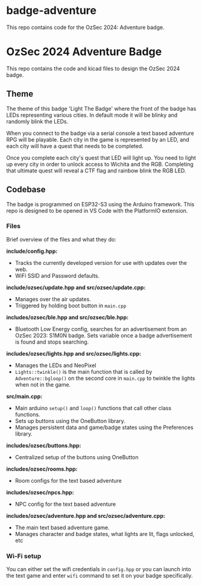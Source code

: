 # badge-adventure
This repo contains code for the OzSec 2024: Adventure badge.
# OzSec 2024 Adventure Badge

This repo contains the code and kicad files to design the OzSec 2024 badge. 

## Theme

The theme of this badge 'Light The Badge' where the front of the badge has LEDs representing various cities. In default mode it will be blinky and randomly blink the LEDs. 

When you connect to the badge via a serial console a text based adventure RPG will be playable. Each city in the game is represented by an LED, and each city will have a quest that needs to be completed. 

Once you complete each city's quest that LED will light up. You need to light up every city in order to unlock access to Wichita and the RGB. Completing that ultimate quest will reveal a CTF flag and rainbow blink the RGB LED. 

## Codebase

The badge is programmed on ESP32-S3 using the Arduino framework. This repo is designed to be opened in VS Code with the PlatformIO extension. 

### Files

Brief overview of the files and what they do:

**include/config.hpp:**
- Tracks the currently developed version for use with updates over the web. 
- WiFi SSID and Password defaults.

**include/ozsec/update.hpp and src/ozsec/update.cpp:**
- Manages over the air updates.
- Triggered by holding boot button in `main.cpp`

**includes/ozsec/ble.hpp and src/ozsec/ble.hpp:**
- Bluetooth Low Energy config, searches for an advertisement from an OzSec 2023: S1M0N badge. Sets variable once a badge advertisement is found and stops searching.

**includes/ozsec/lights.hpp and src/ozsec/lights.cpp:**
- Manages the LEDs and NeoPixel
- `Lights::twinkle()` is the main function that is called by `Adventure::bgloop()` on the second core in `main.cpp` to twinkle the lights when not in the game.

**src/main.cpp:**
- Main arduino `setup()` and `loop()` functions that call other class functions. 
- Sets up buttons using the OneButton library.
- Manages persistent data and game/badge states using the Preferences library.

**includes/ozsec/buttons.hpp:**
- Centralized setup of the buttons using OneButton

**includes/ozsec/rooms.hpp:**
- Room configs for the text based adventure

**includes/ozsec/npcs.hpp:**
- NPC config for the text based adventure

**includes/ozsec/adventure.hpp and src/ozsec/adventure.cpp:**
- The main text based adventure game.
- Manages character and badge states, what lights are lit, flags unlocked, etc

### Wi-Fi setup
You can either set the wifi credentials in `config.hpp` or you can launch into the text game and enter `wifi` command to set it on your badge specifically. 
